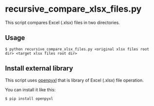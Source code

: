 # recursive_compare_xlsx_files.py
This script compares Excel (.xlsx) files in two directories.

## Usage
```
$ python recursive_compare_xlsx_files.py <original xlsx files root dir> <target xlsx files root dir>
```

## Install external library
This script uses [openpyxl](https://openpyxl.readthedocs.io/) that is library of Excel (.xlsx) file operation.

You can install it like this:
```
$ pip install openpyxl
```
